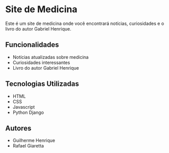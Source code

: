 # Site de Medicina

Este é um site de medicina onde você encontrará notícias, curiosidades e o livro do autor Gabriel Henrique.

## Funcionalidades

- Notícias atualizadas sobre medicina
- Curiosidades interessantes
- Livro do autor Gabriel Henrique

## Tecnologias Utilizadas

- HTML
- CSS
- Javascript
- Python Django

## Autores

- Guilherme Henrique
- Rafael Giaretta
  


